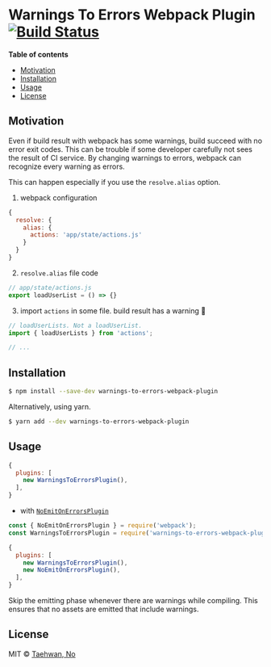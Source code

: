 # Warnings To Errors Webpack Plugin [![Build Status](https://circleci.com/gh/taehwanno/warnings-to-errors-webpack-plugin/tree/master.svg?style=shield&circle-token=bb46a55947094ef2eae0ac99f6d7ccff524e73a9)](https://circleci.com/gh/taehwanno/warnings-to-errors-webpack-plugin/tree/master)

**Table of contents**

- [Motivation](#motivation)
- [Installation](#installation)
- [Usage](#usage)
- [License](#license)


## Motivation

Even if build result with webpack has some warnings, build succeed with no error exit codes. This can be trouble if some developer carefully not sees the result of CI service. By changing warnings to errors, webpack can recognize every warning as errors.

This can happen especially if you use the `resolve.alias` option.

1. webpack configuration

```js
{
  resolve: {
    alias: {
      actions: 'app/state/actions.js'
    }
  }
}
```

2. `resolve.alias` file code

```js
// app/state/actions.js
export loadUserList = () => {}
```

3. import `actions` in some file. build result has a warning :bug:

```js
// loadUserLists. Not a loadUserList.
import { loadUserLists } from 'actions';

// ...
```


## Installation

```bash
$ npm install --save-dev warnings-to-errors-webpack-plugin
```

Alternatively, using yarn.

```bash
$ yarn add --dev warnings-to-errors-webpack-plugin
```


## Usage

```js
{
  plugins: [
    new WarningsToErrorsPlugin(),
  ],
}
```

- with [`NoEmitOnErrorsPlugin`](https://webpack.js.org/plugins/no-emit-on-errors-plugin/)

```js
const { NoEmitOnErrorsPlugin } = require('webpack');
const WarningsToErrorsPlugin = require('warnings-to-errors-webpack-plugin');

{
  plugins: [
    new WarningsToErrorsPlugin(),
    new NoEmitOnErrorsPlugin(),
  ],
}
```

Skip the emitting phase whenever there are warnings while compiling. This ensures that no assets are emitted that include warnings.


## License

MIT © [Taehwan, No](https://github.com/taehwanno)
